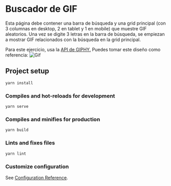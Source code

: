 # Buscador de GIF
Esta página debe contener una barra de búsqueda y una grid principal (con 3 columnas en desktop, 2 en tablet y 1 en mobile) que muestre GIF aleatorios. Una vez se digite 3 letras en la barra de búsqueda, se empiezan a mostrar GIF relacionados con la búsqueda en la grid principal.

Para este ejercicio, usa la [API de GIPHY.](https://developers.giphy.com/) Puedes tomar este diseño como referencia:
![Gif](./src/assets/reference.gif)
## Project setup
```
yarn install
```

### Compiles and hot-reloads for development
```
yarn serve
```

### Compiles and minifies for production
```
yarn build
```

### Lints and fixes files
```
yarn lint
```

### Customize configuration
See [Configuration Reference](https://cli.vuejs.org/config/).
